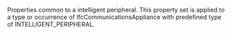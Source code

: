 Properties common to a intelligent peripheral. This property set is applied to a type or occurrence of IfcCommunicationsAppliance with predefined type of INTELLIGENT_PERIPHERAL.
